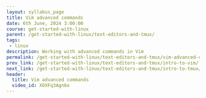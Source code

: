 ```yaml
---
layout: syllabus_page
title: Vim advanced commands
date: 6th June, 2024 3:00:00
course: get-started-with-linux
parent: /get-started-with-linux/text-editors-and-tmux/
tags:
 - linux
description: Working with advanced commands in Vim
permalink: /get-started-with-linux/text-editors-and-tmux/vim-advanced-commands/
prev_link: /get-started-with-linux/text-editors-and-tmux/intro-to-vim/
next_link: /get-started-with-linux/text-editors-and-tmux/intro-to-tmux/
header:
  title: Vim advanced commands
  video_id: XOXFq3Agn6o
---
```

